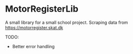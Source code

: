 MotorRegisterLib
================

A small library for a small school project. Scraping data from https://motorregister.skat.dk

TODO:
- Better error handling
